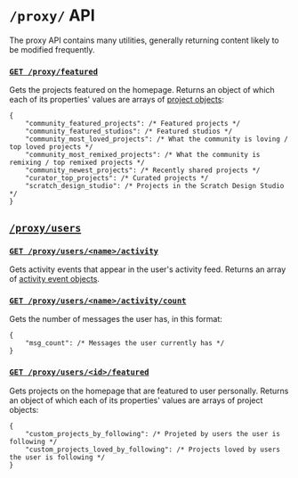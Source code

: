 # `/proxy/` API

The proxy API contains many utilities, generally returning content likely to be modified frequently.

### [`GET /proxy/featured`](id:proxy-featured)

Gets the projects featured on the homepage. Returns an object of which each of its properties' values are arrays of [project objects](definitions/project_object.md):

```
{
    "community_featured_projects": /* Featured projects */
    "community_featured_studios": /* Featured studios */
    "community_most_loved_projects": /* What the community is loving / top loved projects */
    "community_most_remixed_projects": /* What the community is remixing / top remixed projects */
    "community_newest_projects": /* Recently shared projects */
    "curator_top_projects": /* Curated projects */
    "scratch_design_studio": /* Projects in the Scratch Design Studio */
}
```

## [`/proxy/users`](id:proxy-users)

### [`GET /proxy/users/<name>/activity`](id:proxy-users-name-activity)

Gets activity events that appear in the user's activity feed. Returns an array of [activity event objects](definitions/activity_event_object.md).

### [`GET /proxy/users/<name>/activity/count`](id:proxy-users-name-activity-count)

Gets the number of messages the user has, in this format:

```
{
    "msg_count": /* Messages the user currently has */
}
```

### [`GET /proxy/users/<id>/featured`](id:proxy-users-id-featured)

Gets projects on the homepage that are featured to user personally. Returns an object of which each of its properties' values are arrays of project objects:

```
{
    "custom_projects_by_following": /* Projeted by users the user is following */
    "custom_projects_loved_by_following": /* Projects loved by users the user is following */
}
```